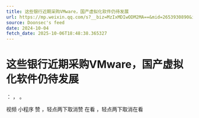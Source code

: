 ```yaml
---
title: 这些银行近期采购VMware，国产虚拟化软件仍待发展
url: https://mp.weixin.qq.com/s?__biz=MzIxMDIwODM2MA==&mid=2653930890&idx=1&sn=d86387e7f28fa9b0fcb7a18789222f91
source: Doonsec's feed
date: 2024-10-04
fetch_date: 2025-10-06T18:48:38.365327
---
```


# 这些银行近期采购VMware，国产虚拟化软件仍待发展

：
，
。

视频
小程序
赞
，轻点两下取消赞
在看
，轻点两下取消在看